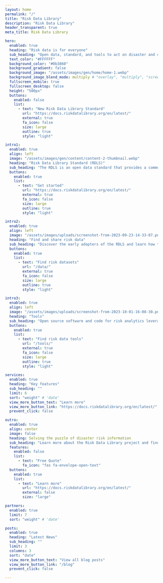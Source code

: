 ```yaml
---
layout: home
permalink: "/"
title: "Risk Data Library"
description: "Risk Data Library"
header_transparent: true
meta_title: Risk Data Library

hero:
  enabled: true
  heading: "Risk data is for everyone"
  sub_heading: "Open data, standard, and tools to act on disaster and climate risk in the most vulnerable countries"
  text_color: "#FFFFFF"
  background_color: "#0b3860"
  background_gradient: false
  background_image: "/assets/images/gen/home/home-1.webp"
  background_image_blend_mode: multiply # "overlay", "multiply", "screen"
  fullscreen_mobile: true
  fullscreen_desktop: false
  height: "500px"
  buttons:
    enabled: false
    list:
      - text: "New Risk Data Library Standard"
        url: "https://docs.riskdatalibrary.org/en/latest/"
        external: true
        fa_icon: false
        size: large
        outline: true
        style: "light"  

intro1:
  enabled: true
  align: left
  image: "/assets/images/gen/content/content-2-thumbnail.webp"
  heading: "Risk Data Library Standard (RDLS)"
  sub_heading: "The RDLS is an open data standard that provides a common description of the data used and produced in risk assessments, including hazard, exposure, vulnerability, as well as loss & damage data."
  buttons:
    enabled: true
    list:
      - text: "Get started"
        url: "https://docs.riskdatalibrary.org/en/latest/"
        external: true
        fa_icon: false
        size: large
        outline: true
        style: "light"

intro2:
  enabled: true
  align: left
  image: "/assets/images/uploads/screenshot-from-2023-09-23-14-33-07.png"
  heading: "Find and share risk data"
  sub_heading: "Discover the early adopters of the RDLS and learn how to package and publish your own risk data and metadata according to the standard"
  buttons:
    enabled: true
    list:
      - text: "Find risk datasets"
        url: "/data/"
        external: true
        fa_icon: false
        size: large
        outline: true
        style: "light"

intro3:
  enabled: true
  align: left
  image: "/assets/images/uploads/screenshot-from-2023-10-01-16-08-30.png"
  heading: "Tools"
  sub_heading: "Open source software and code for risk analytics leveraging the Risk Data Library Standard"
  buttons:
    enabled: true
    list:
      - text: "Find risk data tools"
        url: "/tools/"
        external: true
        fa_icon: false
        size: large
        outline: true
        style: "light"

services:
  enabled: true
  heading: "Key features"
  sub_heading: ""
  limit: 6
  sort: "weight" # 'date'
  view_more_button_text: "Learn more"
  view_more_button_link: "https://docs.riskdatalibrary.org/en/latest/"
  prevent_click: false

outro:
  enabled: true
  align: center
  image: false
  heading: Solving the puzzle of disaster risk information
  sub_heading: "Learn more about the Risk Data Library project and find relevant resources"
  features:
    enabled: false
    list:
      - text: "Free Quote"
        fa_icon: "fas fa-envelope-open-text"
  buttons:
    enabled: true
    list:
      - text: "Learn more"
        url: "https://docs.riskdatalibrary.org/en/latest/"
        external: false
        size: "large"

partners:
  enabled: true
  limit: 7
  sort: "weight" # 'date'

posts:
  enabled: true
  heading: "Latest News"
  sub_heading: ""
  limit: 3
  columns: 3
  sort: "date"
  view_more_button_text: "View all blog posts"
  view_more_button_link: "/blog"
  prevent_click: false

---
```

